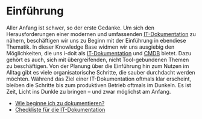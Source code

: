 # Einführung

Aller Anfang ist schwer, so der erste Gedanke. Um sich den Herausforderungen einer modernen und umfassenden [IT-Dokumentation](../glossar.md) zu nähern, beschäftigen wir uns zu Beginn mit der Einführung in ebendiese Thematik. In dieser Knowledge Base widmen wir uns ausgiebig den Möglichkeiten, die uns i-doit als [IT-Dokumentation](../glossar.md#Glossar-IT-Dokumentation) und [CMDB](../glossar.md#Glossar-CMDB) bietet. Dazu gehört es auch, sich mit übergreifenden, nicht Tool-gebundenen Themen zu beschäftigen. Von der Planung über die Einführung hin zum Nutzen im Alltag gibt es viele organisatorische Schritte, die sauber durchdacht werden möchten. Während das Ziel einer IT-Dokumentation oftmals klar erscheint, bleiben die Schritte bis zum produktiven Betrieb oftmals im Dunkeln. Es ist Zeit, Licht ins Dunkle zu bringen – und zwar möglichst am Anfang.

*   [Wie beginne ich zu dokumentieren?](wie-beginne-ich-zu-dokumentieren.md)
*   [Checkliste für die IT-Dokumentation](checkliste-fuer-die-it-dokumentation.md)